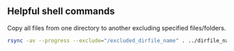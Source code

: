 ## Helpful shell commands

Copy all files from one directory to another excluding specified files/folders.
```bash
rsync -av --progress --exclude="/excluded_dirfile_name" . ../dirfile_name
```

